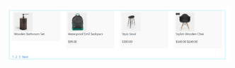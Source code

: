 ![alt](https://github.com/quancoi2ka3/2024_CSE485_Cong_Nghe_Web/blob/createAnh/project21/screenshots/Screenshot%202024-02-26%20083828.png)
